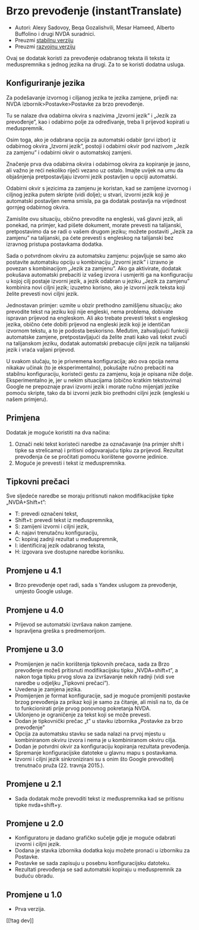 # Brzo prevođenje (instantTranslate) #

* Autori: Alexy Sadovoy, Beqa Gozalishvili, Mesar Hameed, Alberto Buffolino
  i drugi NVDA suradnici.
* Preuzmi [stabilnu verziju][1]
* Preuzmi [razvojnu verziju][2]

Ovaj se dodatak koristi za prevođenje odabranog teksta ili teksta iz
međuspremnika s jednog jezika na drugi. Za to se koristi dodatna usluga.

## Konfiguriranje jezika ##
Za podešavanje izvornog i ciljanog jezika te jezika zamjene, prijeđi na: NVDA izbornik>Postavke>Postavke za brzo prevođenje.

Tu se nalaze dva odabirna okvira s nazivima „Izvorni jezik” i „Jezik za
prevođenje”, kao i odabirno polje za određivanje, treba li prijevod kopirati
u međuspremnik.

Osim toga, ako je odabrana opcija za automatski odabir (prvi izbor) iz
odabirnog okvira „Izvorni jezik”, postoji i odabirni okvir pod nazivom
„Jezik za zamjenu” i odabirni okvir o automatskoj zamjeni.

Značenje prva dva odabirna okvira i odabirnog okvira za kopiranje je jasno,
ali važno je reći nekoliko riječi vezano uz ostalo. Imajte uvijek na umu da
objašnjenja pretpostavljaju izvorni jezik postavljen u opciji automatski.

Odabirni okvir s jezicima za zamjenu je koristan, kad se zamijene izvornog i
ciljnog jezika putem skripte (vidi dolje); u stvari, izvorni jezik koji je
automatski postavljen nema smisla, pa ga dodatak postavlja na vrijednost
gornjeg odabirnog okvira.

Zamislite ovu situaciju, obično prevodite na engleski, vaš glavni jezik, ali
ponekad, na primjer, kad pišete dokument, morate prevesti na talijanski,
pretpostavimo da se radi o vašem drugom jeziku; možete postaviti „Jezik za
zamjenu” na talijanski, pa ćete prevesti s engleskog na talijanski bez
izravnog pristupa postavkama dodatka.

Sada o potvrdnom okviru za automatsku zamjenu: pojavljuje se samo ako
postavite automatsku opciju u kombinaciju „Izvorni jezik” i izravno je
povezan s kombinacijom „Jezik za zamjenu”. Ako ga aktivirate, dodatak
pokušava automatski prebaciti iz vašeg izvora i usmjeriti ga na
konfiguraciju u kojoj cilj postaje izvorni jezik, a jezik odabran u jeziku
„Jezik za zamjenu” kombinira novi ciljni jezik; izuzetno korisno, ako je
izvorni jezik teksta koji želite prevesti novi ciljni jezik.

Jednostavan primjer: uzmite u obzir prethodno zamišljenu situaciju; ako
prevodite tekst na jeziku koji nije engleski, nema problema, dobivate
ispravan prijevod na engleskom. Ali ako trebate prevesti tekst s engleskog
jezika, obično ćete dobiti prijevod na engleski jezik koji je identičan
izvornom tekstu, a to je podosta beskorisno. Međutim, zahvaljujući funkciji
automatske zamjene, pretpostavljajući da želite znati kako vaš tekst zvuči
na talijanskom jeziku, dodatak automatski prebacuje ciljni jezik na
talijanski jezik i vraća valjani prijevod.

U svakom slučaju, to je privremena konfiguracija; ako ova opcija nema
nikakav učinak (to je eksperimentalno), pokušajte ručno prebaciti na
stabilnu konfiguraciju, koristeći gestu za zamjenu, koja je opisana niže
dolje. Eksperimentalno je, jer u nekim situacijama (obično kratkim
tekstovima) Google ne prepoznaje pravi izvorni jezik i morate ručno
mijenjati jezike pomoću skripte, tako da bi izvorni jezik bio prethodni
ciljni jezik (engleski u našem primjeru).

## Primjena ##
Dodatak je moguće koristiti na dva načina:

1. Označi neki tekst koristeći naredbe za označavanje (na primjer shift i
   tipke sa strelicama) i pritisni odgovarajuću tipku za prijevod. Rezultat
   prevođenja će se pročitati pomoću korištene govorne jedinice.
2. Moguće je prevesti i tekst iz međuspremnika.

## Tipkovni prečaci ##
Sve sljedeće naredbe se moraju pritisnuti nakon modifikacijske tipke
„NVDA+Shift+t”:

* T: prevedi označeni tekst,
* Shift+t: prevedi tekst iz međuspremnika,
* S: zamijeni izvorni i ciljni jezik,
* A: najavi trenutačnu konfiguraciju,
* C: kopiraj zadnji rezultat u međuspremnik,
* I: identificiraj jezik odabranog teksta,
* H: izgovara sve dostupne naredbe korisniku.

## Promjene u 4.1 ##
* Brzo prevođenje opet radi, sada s Yandex uslugom za prevođenje, umjesto
  Google usluge.

## Promjene u 4.0 ##
* Prijevod se automatski izvršava nakon zamjene.
* Ispravljena greška s predmemorijom.

## Promjene u 3.0 ##
* Promijenjen je način korištenja tipkovnih prečaca, sada za Brzo prevođenje
  možeš pritisnuti modifikacijsku tipku „NVDA+shift+t”, a nakon toga tipku
  prvog slova za izvršavanje nekih radnji (vidi sve naredbe u odjeljku
  „Tipkovni prečaci”).
* Uvedena je zamjena jezika.
* Promijenjen je format konfiguracije, sad je moguće promijeniti postavke
  brzog prevođenja za prikaz koji je samo za čitanje, ali misli na to, da će
  to funkcionirati prije prvog ponovnog pokretanja NVDA.
* Uklonjeno je ograničenje za tekst koji se može prevesti.
* Dodan je tipkovnički prečac „t” u stavku izbornika „Postavke za brzo
  prevođenje”
* Opcija za automatsku stavku se sada nalazi na prvoj mjestu u kombiniranom
  okviru izvora i nema je u kombiniranom okviru cilja.
* Dodan je potvrdni okvir za konfiguraciju kopiranja rezultata prevođenja.
* Spremanje konfiguracijske datoteke u glavnu mapu s postavkama.
* Izvorni i ciljni jezik sinkronizirani su s onim što Google prevoditelj
  trenutnačo pruža (22. travnja 2015.).


## Promjene u 2.1 ##
* Sada dodatak može prevoditi tekst iz međuspremnika kad se pritisnu tipke
  nvda+shift+y.

## Promjene u 2.0 ##
* Konfiguratoru je dadano grafičko sučelje gdje je moguće odabrati izvorni i
  ciljni jezik.
* Dodana je stavka izbornika dodatka koju možete pronaći u izborniku za
  Postavke.
* Postavke se sada zapisuju u posebnu konfiguracijsku datoteku.
* Rezultati prevođenja se sad automatski kopiraju u međuspremnik za buduću
  obradu.

## Promjene u 1.0 ##
* Prva verzija.


[[!tag dev]]

[1]: https://addons.nvda-project.org/files/get.php?file=it

[2]: https://addons.nvda-project.org/files/get.php?file=it-dev
